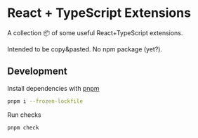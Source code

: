 # React + TypeScript Extensions

A collection 📦 of some useful React+TypeScript extensions.

Intended to be copy&pasted. No npm package (yet?).

## Development

Install dependencies with [pnpm](https://pnpm.io/)
```bash
pnpm i --frozen-lockfile
```
Run checks
```bash
pnpm check
```
